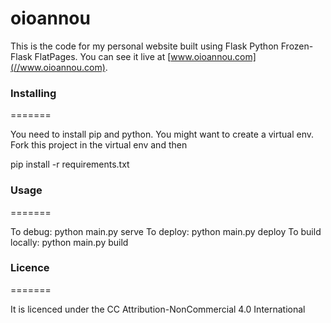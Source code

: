 oioannou
========

This is the code for my personal website built using Flask Python Frozen-Flask FlatPages. You can see it live at [www.oioannou.com](//www.oioannou.com). 


### Installing
=======

You need to install pip and python. You might want to create a virtual env.
Fork this project in the virtual env and then 

pip install -r requirements.txt

### Usage
=======

To debug: python main.py serve
To deploy: python main.py deploy
To build locally: python main.py build

### Licence
=======

It is licenced under the CC Attribution-NonCommercial 4.0 International
